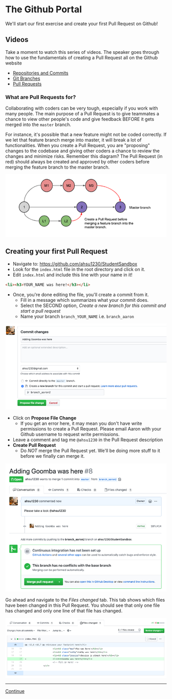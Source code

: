 # The Github Portal

We'll start our first exercise and create your first Pull Request on Github!

## Videos

Take a moment to watch this series of videos. The speaker goes through how to use the fundamentals of creating a Pull Request all on the Github website

- [Repositories and Commits](https://www.youtube.com/watch?v=hMfi_ONvGEs&list=PLB5jA40tNf3v1wdyYfxQXgdjPgQvP7Xzg&index=2)
- [Git Branches](https://www.youtube.com/watch?v=iJKIxrJ40ss&list=PLB5jA40tNf3v1wdyYfxQXgdjPgQvP7Xzg&index=3)
- [Pull Requests](https://www.youtube.com/watch?v=nT8KGYVurIU&list=PLB5jA40tNf3v1wdyYfxQXgdjPgQvP7Xzg&index=4)

### What are Pull Requests for?

Collaborating with coders can be very tough, especially if you work with many people. The main purpose of a Pull Request is to give teammates a chance to view other people's code and give feedback BEFORE it gets merged into the `master` branch.

For instance, it's possible that a new feature might not be coded correctly. If we let that feature branch merge into master, it will break a lot of functionalities. When you create a Pull Request, you are "proposing" changes to the codebase and giving other coders a chance to review the changes and minimize risks. Remember this diagram? The Pull Request (in red) should always be created and approved by other coders before merging the feature branch to the master branch.

![DIAGRAM_FEATURE_PR](./images/diagram_feature_pr.png)

## Creating your first Pull Request

- Navigate to: <https://github.com/ahsu1230/StudentSandbox>
- Look for the `index.html` file in the root directory and click on it.
- Edit `index.html` and include this line with your name in it!

```html
<li><h3>YOUR_NAME was here!</h3></li>
```

- Once, you're done editing the file, you'll create a commit from it.
  - Fill in a message which summarizes what your commit does.
  - Select the SECOND option, *Create a new branch for this commit and start a pull request*
  - Name your branch `branch_YOUR_NAME` i.e. `branch_aaron`

![SCREENSHOT_COMMIT_PR](./images/screenshot_pr_commit.png)

- Click on **Propose File Change**
  - If you get an error here, it may mean you don't have write permissions to create a Pull Request. Please email Aaron with your Github username to request write permissions.
- Leave a comment and tag me `@ahsu1230` in the Pull Request description
- **Create Pull Request**
  - Do *NOT* merge the Pull Request yet. We'll be doing more stuff to it before we finally can merge it.

![SCREENSHOT_PR](./images/screenshot_pr.png)

Go ahead and navigate to the *Files changed* tab. This tab shows which files have been changed in this Pull Request. You should see that only one file has changed and only one line of that file has changed.

![SCREENSHOT_PR_FILES](./images/screenshot_pr_files.png)

---

[Continue](./04_intro_cli.md)
